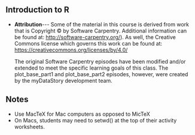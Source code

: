 ## Introduction to R

* **Attribution**--- Some of the material in this course is derived 
  from work that is Copyright © by Software Carpentry.  Additional 
  information can be found at: http://software-carpentry.org/).  As
  well, the Creative Commons license which governs this work can be
  found at: https://creativecommons.org/licenses/by/4.0/
  
  The original Software Carpentry episodes have been modified and/or
  extended to meet the specific learning goals of this class.  The 
  plot_base_part1 and plot_base_part2 episodes, however, were created
  by the myDataStory development team.

## Notes
- Use MacTeX for Mac computers as opposed to MicTeX
- On Macs, students may need to setwd() at the top of their activity worksheets.
